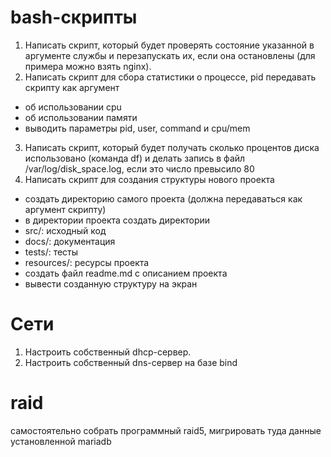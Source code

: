 # bash-скрипты
1) Написать скрипт, который будет проверять состояние указанной в аргументе службы и перезапускать их, если она остановлены (для примера можно взять nginx).
2) Написать скрипт для сбора статистики о процессе, pid передавать скрипту как аргумент
- об использовании cpu
- об использовании памяти
-  выводить параметры pid, user, command и cpu/mem
3) Написать скрипт, который будет получать сколько процентов диска использовано (команда df) и делать запись в файл /var/log/disk_space.log, если это число превысило 80
4) Написать скрипт для создания структуры нового проекта
- создать директорию самого проекта (должна передаваться как аргумент скрипту)
- в директории проекта создать директории
- src/: исходный код
- docs/: документация
- tests/: тесты
- resources/: ресурсы проекта
- создать файл readme.md с описанием проекта
- вывести созданную структуру на экран

# Сети
1) Настроить собственный dhcp-сервер.
2) Настроить собственный dns-сервер на базе bind

# raid
самостоятельно собрать программный raid5, мигрировать туда данные установленной mariadb 

